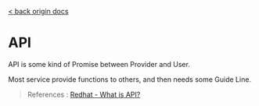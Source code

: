 [< back origin docs](https://github.com/Boiler-Express/.github/blob/main/notes/theory)


# API

API is some kind of Promise between Provider and User.

Most service provide functions to others, and then needs some Guide Line.

> References : [Redhat - What is API?](https://www.redhat.com/en/topics/api/what-is-a-rest-api#whats-an-api)
